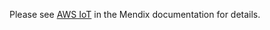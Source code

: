 Please see [AWS IoT](https://docs.mendix.com/appstore/connectors/aws-iot) in the Mendix documentation for details.
